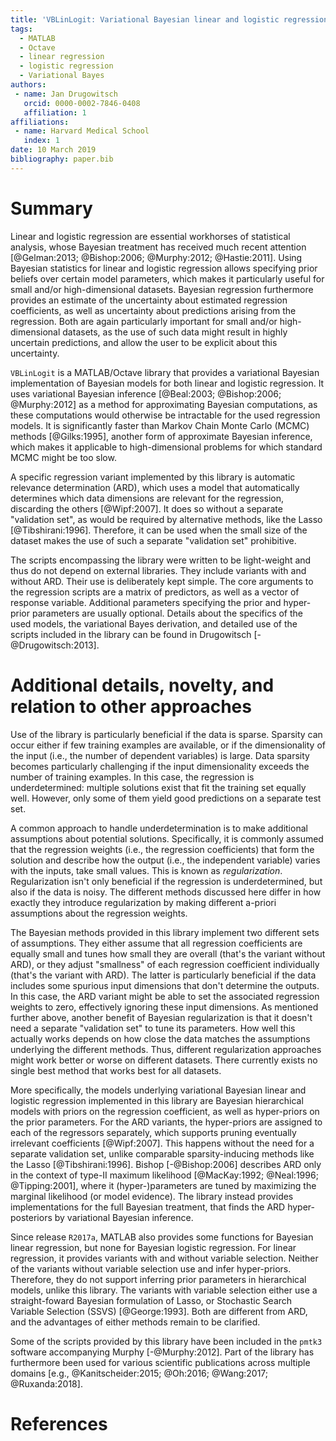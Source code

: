 ```yaml
---
title: 'VBLinLogit: Variational Bayesian linear and logistic regression'
tags:
  - MATLAB
  - Octave
  - linear regression
  - logistic regression
  - Variational Bayes
authors:
 - name: Jan Drugowitsch
   orcid: 0000-0002-7846-0408
   affiliation: 1
affiliations:
 - name: Harvard Medical School
   index: 1
date: 10 March 2019
bibliography: paper.bib
---
```


# Summary

Linear and logistic regression are essential workhorses of statistical analysis, whose Bayesian treatment has received much recent attention [@Gelman:2013; @Bishop:2006; @Murphy:2012; @Hastie:2011]. Using Bayesian statistics for linear and logistic regression allows specifying prior beliefs over certain model parameters, which makes it particularly useful for small and/or high-dimensional datasets. Bayesian regression furthermore provides an estimate of the uncertainty about estimated regression coefficients, as well as uncertainty about predictions arising from the regression. Both are again particularly important for small and/or high-dimensional datasets, as the use of such data might result in highly uncertain predictions, and allow the user to be explicit about this uncertainty.

``VBLinLogit`` is a MATLAB/Octave library that provides a variational Bayesian implementation of Bayesian models for both linear and logistic regression. It uses variational Bayesian inference [@Beal:2003; @Bishop:2006; @Murphy:2012] as a method for approximating Bayesian computations, as these computations would otherwise be intractable for the used regression models. It is significantly faster than Markov Chain Monte Carlo (MCMC) methods [@Gilks:1995], another form of approximate Bayesian inference, which makes it applicable to high-dimensional problems for which standard MCMC might be too slow.

A specific regression variant implemented by this library is automatic relevance determination (ARD), which uses a model that automatically determines which data dimensions are relevant for the regression, discarding the others [@Wipf:2007]. It does so without a separate "validation set", as would be required by alternative methods, like the Lasso [@Tibshirani:1996]. Therefore, it can be used when the small size of the dataset makes the use of such a separate "validation set" prohibitive.

The scripts encompassing the library were written to be light-weight and thus do not depend on external libraries. They include variants with and without ARD. Their use is deliberately kept simple. The core arguments to the regression scripts are a matrix of predictors, as well as a vector of response variable. Additional parameters specifying the prior and hyper-prior parameters are usually optional. Details about the specifics of the used models, the variational Bayes derivation, and detailed use of the scripts included in the library can be found in Drugowitsch [-@Drugowitsch:2013].

# Additional details, novelty, and relation to other approaches

Use of the library is particularly beneficial if the data is sparse. Sparsity can occur either if few training examples are available, or if the dimensionality of the input (i.e., the number of dependent variables) is large. Data sparsity becomes particularly challenging if the input dimensionality exceeds the number of training examples. In this case, the regression is underdetermined: multiple solutions exist that fit the training set equally well. However, only some of them yield good predictions on a separate test set.

A common approach to handle underdetermination is to make additional assumptions about potential solutions. Specifically, it is commonly assumed that the regression weights (i.e., the regression coefficients) that form the solution and describe how the output (i.e., the independent variable) varies with the inputs, take small values. This is known as _regularization_. Regularization isn't only beneficial if the regression is underdetermined, but also if the data is noisy. The different methods discussed here differ in how exactly they introduce regularization by making different a-priori assumptions about the regression weights.

The Bayesian methods provided in this library implement two different sets of assumptions. They either assume that all regression coefficients are equally small and tunes how small they are overall (that's the variant without ARD), or they adjust "smallness" of each regression coefficient individually (that's the variant with ARD). The latter is particularly beneficial if the data includes some spurious input dimensions that don't determine the outputs. In this case, the ARD variant might be able to set the associated regression weights to zero, effectively ignoring these input dimensions. As mentioned further above, another benefit of Bayesian regularization is that it doesn't need a separate "validation set" to tune its parameters. How well this actually works depends on how close the data matches the assumptions underlying the different methods. Thus, different regularization approaches might work better or worse on different datasets. There currently exists no single best method that works best for all datasets.

More specifically, the models underlying variational Bayesian linear and logistic regression implemented in this library are Bayesian hierarchical models with priors on the regression coefficient, as well as hyper-priors on the prior parameters. For the ARD variants, the hyper-priors are assigned to each of the regressors separately, which supports pruning eventually irrelevant coefficients [@Wipf:2007]. This happens without the need for a separate validation set, unlike comparable sparsity-inducing methods like the Lasso [@Tibshirani:1996]. Bishop [-@Bishop:2006] describes ARD only in the  context of type-II maximum likelihood [@MacKay:1992; @Neal:1996; @Tipping:2001], where it (hyper-)parameters are tuned by maximizing the marginal likelihood (or model evidence). The library instead provides implementations for the full Bayesian treatment, that finds the ARD hyper-posteriors by variational Bayesian inference.

Since release ``R2017a``, MATLAB also provides some functions for Bayesian linear regression, but none for Bayesian logistic regression. For linear regression, it provides variants with and without variable selection. Neither of the variants without variable selection use and infer hyper-priors. Therefore, they do not support inferring prior parameters in hierarchical models, unlike this library. The variants with variable selection either use a straight-foward Bayesian formulation of Lasso, or Stochastic Search Variable Selection (SSVS) [@George:1993]. Both are different from ARD, and the advantages of either methods remain to be clarified.

Some of the scripts provided by this library have been included in the ``pmtk3`` software accompanying Murphy [-@Murphy:2012]. Part of the library has furthermore been used for various scientific publications across multiple domains [e.g., @Kanitscheider:2015; @Oh:2016; @Wang:2017; @Ruxanda:2018].

# References
